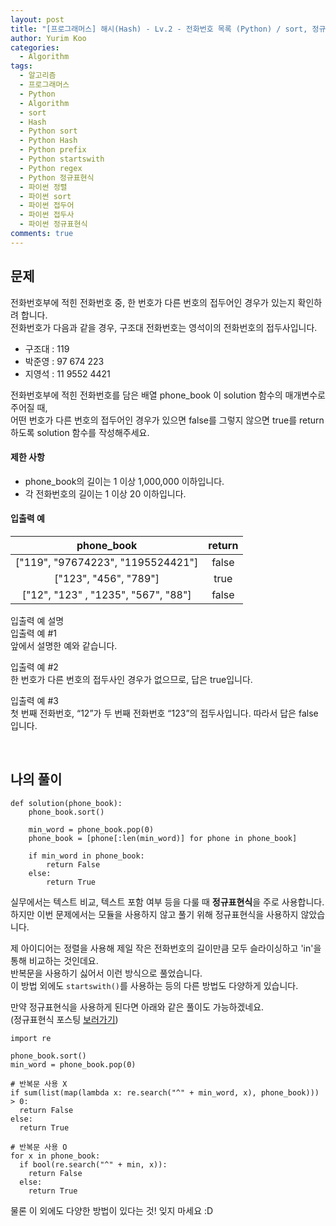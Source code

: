 ```yaml
---
layout: post
title: "[프로그래머스] 해시(Hash) - Lv.2 - 전화번호 목록 (Python) / sort, 정규표현식, startswith"
author: Yurim Koo
categories:
  - Algorithm
tags:
  - 알고리즘
  - 프로그래머스
  - Python
  - Algorithm
  - sort
  - Hash
  - Python sort
  - Python Hash
  - Python prefix
  - Python startswith
  - Python regex
  - Python 정규표현식
  - 파이썬 정렬
  - 파이썬 sort
  - 파이썬 접두어
  - 파이썬 접두사 
  - 파이썬 정규표현식
comments: true
---
```


## 문제
전화번호부에 적힌 전화번호 중, 한 번호가 다른 번호의 접두어인 경우가 있는지 확인하려 합니다.  
전화번호가 다음과 같을 경우, 구조대 전화번호는 영석이의 전화번호의 접두사입니다.  

- 구조대 : 119
- 박준영 : 97 674 223
- 지영석 : 11 9552 4421  

전화번호부에 적힌 전화번호를 담은 배열 phone_book 이 solution 함수의 매개변수로 주어질 때,  
어떤 번호가 다른 번호의 접두어인 경우가 있으면 false를 그렇지 않으면 true를 return 하도록 solution 함수를 작성해주세요.  

#### 제한 사항

- phone_book의 길이는 1 이상 1,000,000 이하입니다.
- 각 전화번호의 길이는 1 이상 20 이하입니다.  

#### 입출력 예

|phone_book|return|
|:--:|:--:|
|["119", "97674223", "1195524421"]|false|
|["123", "456", "789"]|true|
|["12", "123" , "1235", "567", "88"]|false|

입출력 예 설명  
입출력 예 #1  
앞에서 설명한 예와 같습니다.  

입출력 예 #2  
한 번호가 다른 번호의 접두사인 경우가 없으므로, 답은 true입니다.  

입출력 예 #3  
첫 번째 전화번호, “12”가 두 번째 전화번호 “123”의 접두사입니다. 따라서 답은 false입니다.  

<br>

## 나의 풀이

<pre><code>def solution(phone_book):
    phone_book.sort()

    min_word = phone_book.pop(0)
    phone_book = [phone[:len(min_word)] for phone in phone_book]

    if min_word in phone_book:
        return False
    else:
        return True
</code></pre>

실무에서는 텍스트 비교, 텍스트 포함 여부 등을 다룰 때 **정규표현식**을 주로 사용합니다.  
하지만 이번 문제에서는 모듈을 사용하지 않고 풀기 위해 정규표현식을 사용하지 않았습니다.  

제 아이디어는 정렬을 사용해 제일 작은 전화번호의 길이만큼 모두 슬라이싱하고 'in'을 통해 비교하는 것인데요.  
반복문을 사용하기 싫어서 이런 방식으로 풀었습니다.  
이 방법 외에도 `startswith()`를 사용하는 등의 다른 방법도 다양하게 있습니다.  

만약 정규표현식을 사용하게 된다면 아래와 같은 풀이도 가능하겠네요.  
(정규표현식 포스팅 [보러가기](https://yurimkoo.github.io/analytics/2019/10/26/regular_expression.html))
<pre><code>import re

phone_book.sort()
min_word = phone_book.pop(0)

# 반복문 사용 X
if sum(list(map(lambda x: re.search("^" + min_word, x), phone_book))) > 0:
  return False
else:
  return True

# 반복문 사용 O
for x in phone_book:
  if bool(re.search("^" + min, x)):
    return False
  else:
    return True
</code></pre>

물론 이 외에도 다양한 방법이 있다는 것! 잊지 마세요 :D  
